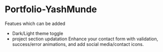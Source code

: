 # Portfolio-YashMunde

Featues which can be added

- Dark/Light theme toggle
- project section updatation
Enhance your contact form with validation, success/error animations, and add social media/contact icons.
